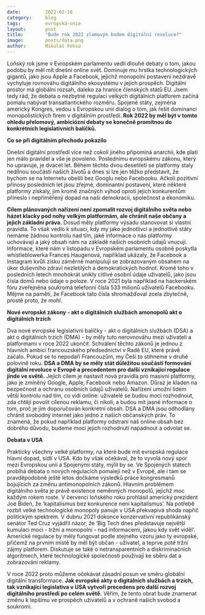 ```yaml
---
date:         2022-02-16
category:     blog
tags:         evropská-unie
layout:       post
title:        "Bude rok 2022 zlomovým bodem digitální revoluce?"
image:        posts/data.png
author:       Mikuláš Peksa
---
```


Loňský rok jsme v Evropském parlamentu vedli dlouhé debaty o tom, jakou podobu by měl mít dnešní online svět. Dominuje mu hrstka technologických gigantů, jako jsou Apple a Facebook, jejichž monopolní postavení nezdravě vychyluje rovnováhu digitálního ekosystému v jejich prospěch. Digitální prostor má globální rozsah, daleko za hranice členských států EU. Jsem tedy rád, že debata o nezbytné regulaci velkých digitálních platforem začíná pomalu nabývat transatlantického rozměru. Spojené státy, zejména americký Kongres, vedou s Evropskou unií dialog o tom, jak řešit dominanci monopolistických firem v digitálním prostředí. **Rok 2022 by měl být v tomto ohledu přelomový, ambiciózní debaty se konečně promítnou do konkrétních legislativních balíčků.**

**Co se při digitálním přechodu pokazilo**

Dnešní digitální prostředí více než cokoli jiného připomíná anarchii, kde platí jen málo pravidel a vše je povoleno. Poslednímu evropskému zákonu, který ho upravuje, je dvacet let. Během těchto dvou desetiletí se platformy staly nedílnou součástí našich životů a dnes si lze jen těžko představit, že bychom se na Internetu obešli bez Googlu nebo Facebooku. Ačkoli pozitivní přínosy posledních let jsou zřejmé, dominantní postavení, které některé platformy získaly, jim kromě značných výhod oproti jejich konkurentům přineslo i nepřiměřený dopad na naši demokracii, společnost a ekonomiku.

**Cílem plánovaných nařízení není zpomalit rozvoj digitálního světa nebo házet klacky pod nohy velkým platformám, ale chránit naše občany a jejich základní práva.** Dosud měly platformy výsadu stanovovat si vlastní pravidla. To však vedlo k situaci, kdy my jako jednotlivci a jednotlivé státy nemáme žádnou kontrolu nad tím, jaké informace o nás platformy uchovávají a jaký obsah nám na základě našich osobních údajů vnucují. Informace, které nám v listopadu v Evropském parlamentu osobně poskytla whistleblowerka Frances Haugenová, například ukázaly, že Facebook a Instagram kvůli zisku záměrně manipulují se zobrazovaným obsahem na úkor duševního zdraví nezletilých a demokratických hodnot. Kromě toho v posledních letech mnohokrát unikly citlivé osobní údaje uživatelů, jako jsou čísla domů nebo údaje o poloze. V roce 2021 byla například na hackerském fóru zveřejněna soukromá telefonní čísla 533 milionů uživatelů Facebooku. Mějme na paměti, že Facebook tato čísla shromažďoval zcela zbytečně, prostě proto, že mohl.

**Nové evropské zákony - akt o digitálních službách amonopolů akt o digitálních trzích**

Dva nové evropské legislativní balíčky - akt o digitálních službách (DSA) a akt o digitálních trzích (DMA) - by měly tuto nerovnováhu mezi uživateli a platformami v roce 2022 ukončit. Schválení těchto zákonů je jednou z hlavních ambicí francouzského předsednictví v Radě EU, které právě začalo. Pokud se to nepodaří Francouzům, my Češi to stihneme v druhé polovině roku. **DSA a DMA by se měly stát důležitou součástí formování digitální revoluce v Evropě a precedentem pro další vznikající regulace jinde ve světě.** Jejich cílem je nastavit nová pravidla pro masivní platformy, jako je zmíněný Google, Apple, Facebook nebo Amazon. Důraz je kladen na bezpečnost a ochranu osobních údajů uživatelů. Nařízení umožní lidem větší kontrolu nad tím, co vidí online: uživatelé se budou moci rozhodnout, zda chtějí povolit cílenou reklamu, či nikoli, a budou mít jasné informace o tom, proč je jim doporučován konkrétní obsah. DSA a DMA jsou odhodlány chránit svobodný internet jako jedno z našich občanských práv. To znamená, že pokud například platformy odstraní náš online obsah bez dobrého důvodu, budeme moci jejich rozhodnutí napadnout a odvolat se.

**Debata v USA**

Prakticky všechny velké platformy, na které bude mít evropská regulace hlavní dopad, sídlí v USA. Kdo by však očekával, že to vyvolá nový spor mezi Evropskou unií a Spojenými státy, mýlil by se. Ve Spojených státech probíhá debata o nových regulacích pomaleji než v Evropě, ale i tam se pravděpodobně ještě letos dočkáme výsledků práce kongresmanů bojujících za změnu antimonopolních zákonů. Hlavním problémem digitálního světa je právě existence neměnných monopolů, jejichž moc každým rokem roste. V červenci loňského roku prohlásil americký prezident Joe Biden, že ‘kapitalismus bez konkurence není kapitalismus’. Na potřebě rozbít velké technologické monopoly panuje v USA překvapivá shoda napříč politickým spektrem. V dubnu 2021 dokonce konzervativní republikánský senátor Ted Cruz vyjádřil názor, že ‘Big Tech dnes představuje největší kumulaci moci - tržní a monopolní - nad informacemi, jakou kdy svět viděl’. Americké regulace by měly fungovat podle stejného vzoru jako ty evropské, přičemž na prvním místě by měl být občan - uživatel, a teprve poté tržní zájmy platforem. Diskutuje se také o netransparentních a diskriminačních algoritmech, které technologické společnosti používají ke sběru dat a zobrazování reklamy.

V roce 2022 proto můžeme očekávat zásadní posun ve směru globální digitální transformace. **Jak evropské akty o digitálních službách a trzích, tak vznikající legislativa v USA vytvoří precedens pro další rozvoj digitálního prostředí po celém světě.** Věřím, že tento obrat bude znamenat změnu k lepšímu ve prospěch uživatelů a v ochraně našich svobod a soukromí.
